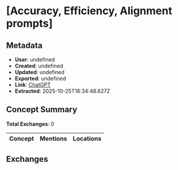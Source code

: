 # \[Accuracy, Efficiency, Alignment prompts\]

## Metadata

- **User**: undefined
- **Created**: undefined
- **Updated**: undefined
- **Exported**: undefined
- **Link**: [ChatGPT](undefined)
- **Extracted**: 2025-10-25T18:34:48.627Z

## Concept Summary

**Total Exchanges**: 0

| Concept | Mentions | Locations |
|---------|----------|----------|

## Exchanges

